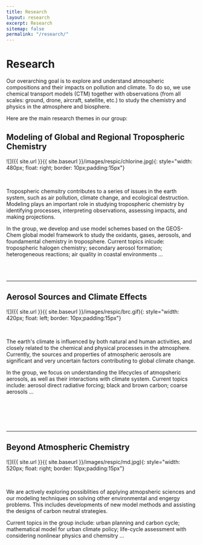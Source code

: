 ```yaml
---
title: Research
layout: research
excerpt: Research
sitemap: false
permalink: "/research/"
---
```


# Research

Our overarching goal is to explore and understand atmospheric compositions and their impacts on pollution and climate. To do so, we use chemical transport models (CTM) together with observations (from all scales: ground, drone, aircraft, satellite, etc.) to study the chemistry and physics in the atmosphere and biosphere.

Here are the main research themes in our group:


## Modeling of Global and Regional Tropospheric Chemistry

![]({{ site.url }}{{ site.baseurl }}/images/respic/chlorine.jpg){: style="width: 480px; float: right; border: 10px;padding:15px"}

<br />

Tropospheric chemsitry contributes to a series of issues in the earth system, such as air pollution, climate change, and ecological destruction. Modeling plays an important role in studying tropospheric chemistry by identifying processes, interpreting observations, assessing impacts, and making projections. 

In the group, we develop and use model schemes based on the GEOS-Chem global model framework to study the oxidants, gases, aerosols, and foundamental chemistry in troposphere. Current topics inlcude: tropospheric halogen chemistry; secondary aerosol formation;  heterogeneous reactions; air quality in coastal environments ...

<br/>
<br/>

----
## Aerosol Sources and Climate Effects

![]({{ site.url }}{{ site.baseurl }}/images/respic/brc.gif){: style="width: 420px; float: left; border: 10px;padding:15px"}

<br />

The earth's climate is influenced by both natural and human activities, and closely related to the chemical and physical processes in the atmosphere. Currently, the sources and properties of atmospheric aerosols are significant and very uncertain factors contributing to global climate change.  

In the group, we focus on understanding the lifecycles of atmopsheric aerosols, as well as their interactions with climate system. Current topics include: aerosol direct radiative forcing; black and brown carbon; coarse aerosols ...


<br/>
<br/>
<br/>
<br/>

----
## Beyond Atmospheric Chemistry
![]({{ site.url }}{{ site.baseurl }}/images/respic/md.jpg){: style="width: 520px; float: right; border: 10px;padding:15px"}

<br />

We are actively exploring possiblities of applying atmopsheric sciences and our modeling techniques on solving other environmental and engergy problems. This includes developments of new model methods and assisting the designs of carbon neutral strategies. 

Current topics in the group include: urban planning and carbon cycle; mathematical model for urban climate policy; life-cycle assessment with considering nonlinear physics and chemsitry ...

<br />
<br />
